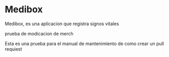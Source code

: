 # Medibox
Medibox, es una aplicacion que registra signos vitales

prueba de modicacion de merch

Esta es una prueba para el manual de mantenimiento de como crear un pull requiest
